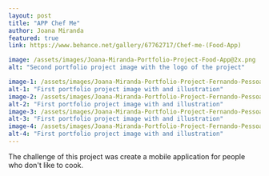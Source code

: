 ```yaml
---
layout: post
title: "APP Chef Me"
author: Joana Miranda
featured: true
link: https://www.behance.net/gallery/67762717/Chef-me-(Food-App)

image: /assets/images/Joana-Miranda-Portfolio-Project-Food-App@2x.png
alt: "Second portfolio project image with the logo of the project"

image-1: /assets/images/Joana-Miranda-Portfolio-Project-Fernando-Pessoa@2x.png
alt-1: "First portfolio project image with and illustration"
image-2: /assets/images/Joana-Miranda-Portfolio-Project-Fernando-Pessoa@2x.png
alt-2: "First portfolio project image with and illustration"
image-3: /assets/images/Joana-Miranda-Portfolio-Project-Fernando-Pessoa@2x.png
alt-3: "First portfolio project image with and illustration"
image-4: /assets/images/Joana-Miranda-Portfolio-Project-Fernando-Pessoa@2x.png
alt-4: "First portfolio project image with and illustration"
---
```


The challenge of this project was create a mobile application for people who don't like to cook.
